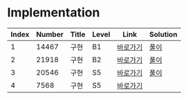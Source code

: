 # Implementation

| Index | Number | Title | Level | Link                                              | Solution                                                                                      |
| ----- | ------ | ----- | ----- | ------------------------------------------------- | --------------------------------------------------------------------------------------------- |
| 1     | 14467  | 구현  | B1    | [바로가기](https://www.acmicpc.net/problem/14467) | [풀이](https://github.com/constdreamcoder/backjoon-for-swift/blob/main/Implement/14467.swift) |
| 2     | 21918  | 구현  | B2    | [바로가기](https://www.acmicpc.net/problem/21918) | [풀이](https://github.com/constdreamcoder/backjoon-for-swift/blob/main/Implement/21918.swift) |
| 3     | 20546  | 구현  | S5    | [바로가기](https://www.acmicpc.net/problem/20546) | [풀이](https://github.com/constdreamcoder/backjoon-for-swift/blob/main/Implement/20546.swift) |
| 4     | 7568   | 구현  | S5    | [바로가기](https://www.acmicpc.net/problem/7568)  |                                                                                               |
